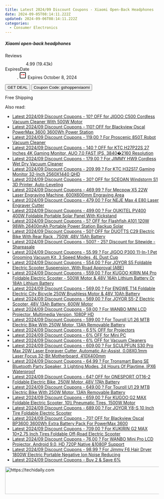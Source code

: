 ```yaml
---
title: Latest 2024/09 Discount Coupons - Xiaomi Open-Back Headphones
date: 2024-09-05T08:14:11.222Z
updated: 2024-09-06T08:14:11.222Z
categories:
  - Consumer Electronics
---
```



<div class="max-w-4xl mx-auto grid grid-cols-1 lg:max-w-5xl lg:gap-x-20 lg:grid-cols-2">
  <div class="relative p-3 col-start-1 row-start-1 flex flex-col-reverse rounded-lg bg-gradient-to-t from-black/75 via-black/0 sm:bg-none sm:row-start-2 sm:p-0 lg:row-start-1">
    <h5 class="mt-1 text-lg font-semibold text-white sm:text-slate-900 md:text-2xl dark:sm:text-white">Xiaomi open-back headphones</h5>
  </div>
  
  <div class="col-start-1 col-end-3 row-start-1 grid gap-4 sm:mb-6 sm:grid-cols-4 lg:col-start-2 lg:row-span-6 lg:row-end-6 lg:mb-0 lg:gap-6">
    
  </div>
  <dl class="row-start-2 mt-4 flex items-center text-xs font-medium sm:row-start-3 sm:mt-1 md:mt-2.5 lg:row-start-2">
    <dt class="sr-only">Reviews</dt>
    <dd class="flex items-center text-indigo-600 dark:text-indigo-400">
      <svg width="24" height="24" fill="none" aria-hidden="true" class="mr-1 stroke-current dark:stroke-indigo-500">
        <path d="m12 5 2 5h5l-4 4 2.103 5L12 16l-5.103 3L9 14l-4-4h5l2-5Z" stroke-width="2" stroke-linecap="round" stroke-linejoin="round" />
      </svg>
      <span>4.99 <span class="font-normal text-slate-400">(19.43k)</span></span>
    </dd>
    <dt class="sr-only">ExpiresDate</dt>
    <dd class="flex items-center">
      <svg width="2" height="2" aria-hidden="true" fill="currentColor" class="mx-3 text-slate-300">
        <circle cx="1" cy="1" r="1" />
      </svg>
      <svg width="24" height="24" viewBox="0 0 24 24" fill="none" stroke="currentColor" stroke-width="2">
        <rect x="3" y="3" width="18" height="18" rx="2" fill="#fff" />
        <path d="M6 10L18 10" stroke="red" stroke-width="2" fill="none" />
        <path d="M10 6L10 18" stroke="#fff" stroke-width="2" fill="none" />
      </svg>
      Expires October 8, 2024    </dd>
  </dl>
  <div class="col-start-1 row-start-3 mt-4 self-center sm:col-start-2 sm:row-span-2 sm:row-start-2 sm:mt-0 lg:col-start-1 lg:row-start-3 lg:row-end-4 lg:mt-6">
    <button type="button" onClick="javascript:window.open(decodeURIComponent('https%3A%2F%2Fwww.shareasale.com%2Fu.cfm%3Fd%3D1118110%26m%3D97331%26u%3D4338022'), '_blank');void(0);" class="rounded-lg bg-red-600 px-3 py-2 text-sm font-medium leading-6 text-white">GET DEAL</button>
    <button type="button" onClick="javascript:window.open(decodeURIComponent('https%3A%2F%2Fwww.shareasale.com%2Fu.cfm%3Fd%3D1118110%26m%3D97331%26u%3D4338022'), '_blank');void(0);" class="border-dashed border-2 border-indigo-600 bg-green-100 text-sm leading-6 font-medium py-2 px-3 rounded-lg">Coupon Code: gshopperxiaomi</button>
  </div>
  <p class="col-start-1 mt-4 text-sm leading-6 sm:col-span-2 lg:col-span-1 lg:row-start-4 lg:mt-6 dark:text-slate-400">
    Free Shipping 
  </p>
</div>
<span class="atpl-alsoreadstyle">Also read:</span>
<div><ul>
<li><a href="https://coupons.techidaily.com/coupon-1113425-share-77450-sale/"><u>Latest 2024/09 Discount Coupons - 10? OFF for JIGOO C500 Cordless Vacuum Cleaner With 500W Motor</u></a></li>
<li><a href="https://coupons.techidaily.com/coupon-1113461-share-77450-sale/"><u>Latest 2024/09 Discount Coupons - 110? OFF for Blackview Oscal PowerMax 3600 3600Wh Power Station</u></a></li>
<li><a href="https://coupons.techidaily.com/coupon-752737-share-77450-sale/"><u>Latest 2024/09 Discount Coupons - 119,00 ? For Proscenic 850T Robot Vacuum Cleaner</u></a></li>
<li><a href="https://coupons.techidaily.com/coupon-1114575-share-77450-sale/"><u>Latest 2024/09 Discount Coupons - 140 ? OFF for KTC H27P22S 27 Inches 4K Gaming Monitor, AUO 7.0 FAST IPS, 3840�2160 Resolution</u></a></li>
<li><a href="https://coupons.techidaily.com/coupon-1108701-share-77450-sale/"><u>Latest 2024/09 Discount Coupons - 179,00 ? For JIMMY HW9 Cordless Wet Dry Vacuum Cleaner</u></a></li>
<li><a href="https://coupons.techidaily.com/coupon-1038529-share-77450-sale/"><u>Latest 2024/09 Discount Coupons - 209,99 ? For KTC H32S17 Gaming Monitor 32-Inch 2560X1440 QHD</u></a></li>
<li><a href="https://coupons.techidaily.com/coupon-1110625-share-77450-sale/"><u>Latest 2024/09 Discount Coupons - 30? OFF for SCEOAN Windstorm S1 3D Printer, Auto-Leveling</u></a></li>
<li><a href="https://coupons.techidaily.com/coupon-1081671-share-77450-sale/"><u>Latest 2024/09 Discount Coupons - 469,99 ? For Mecpow X5 22W Laser Engraving Machine, 600X600mm Engraving Area</u></a></li>
<li><a href="https://coupons.techidaily.com/coupon-1106573-share-77450-sale/"><u>Latest 2024/09 Discount Coupons - 479,00 ? For NEJE Max 4 E80 Laser Engraver Cutter</u></a></li>
<li><a href="https://coupons.techidaily.com/coupon-1056132-share-77450-sale/"><u>Latest 2024/09 Discount Coupons - 499,00 ? For OUKITEL PV400 400W Foldable Portable Solar Panel With Kickstand</u></a></li>
<li><a href="https://coupons.techidaily.com/coupon-1112809-share-77450-sale/"><u>Latest 2024/09 Discount Coupons - 5? OFF for Flashfish A101 120W 98Wh 26400mAh Portable Power Station Backup Solar</u></a></li>
<li><a href="https://coupons.techidaily.com/coupon-1112490-share-77450-sale/"><u>Latest 2024/09 Discount Coupons - 50? OFF for DUOTTS C29 Electric Bike With Rear Rack , 750W, 48V 15Ah Battery</u></a></li>
<li><a href="https://coupons.techidaily.com/coupon-761158-share-77450-sale/"><u>Latest 2024/09 Discount Coupons - 500? - 25? Discount for Sitewide - Shareasale</u></a></li>
<li><a href="https://coupons.techidaily.com/coupon-1080561-share-77450-sale/"><u>Latest 2024/09 Discount Coupons - 55,99 ? For JIGOO P300 11-In-1 Pet Grooming Vacuum Kit, 3 Speed Modes, 4L Dust Cup</u></a></li>
<li><a href="https://coupons.techidaily.com/coupon-1020432-share-77450-sale/"><u>Latest 2024/09 Discount Coupons - 554,00 ? For JOYOR S5 Foldable Electric Scooter Suspension, With Road Approval (ABE)</u></a></li>
<li><a href="https://coupons.techidaily.com/coupon-971600-share-77450-sale/"><u>Latest 2024/09 Discount Coupons - 559,00 ? For KUGOO KIRIN M4 Pro Foldable Electric Scooter - 500W Motor & 48V 16Ah Lithium Battery Or 18Ah Lithium Battery</u></a></li>
<li><a href="https://coupons.techidaily.com/coupon-1093808-share-77450-sale/"><u>Latest 2024/09 Discount Coupons - 569,00 ? For ENGWE T14 Foldable Electric City Bicycle,250W Brushless Motor & 48V 10Ah Battery</u></a></li>
<li><a href="https://coupons.techidaily.com/coupon-1106577-share-77450-sale/"><u>Latest 2024/09 Discount Coupons - 569,00 ? For JOYOR S5-Z Electric Scooter, 48V 13Ah Battery, 600W Motor</u></a></li>
<li><a href="https://coupons.techidaily.com/coupon-1099684-share-77450-sale/"><u>Latest 2024/09 Discount Coupons - 59,00 ? For WANBO MINI LCD Projector, Multimedia Version, 1080P HD</u></a></li>
<li><a href="https://coupons.techidaily.com/coupon-1106554-share-77450-sale/"><u>Latest 2024/09 Discount Coupons - 599,00 ? For Touroll U1 26 MTB Electric Bike With 250W Motor, 13Ah Removable Battery</u></a></li>
<li><a href="https://coupons.techidaily.com/coupon-1107232-share-77450-sale/"><u>Latest 2024/09 Discount Coupons - 6,5% OFF for Projectors</u></a></li>
<li><a href="https://coupons.techidaily.com/coupon-1107229-share-77450-sale/"><u>Latest 2024/09 Discount Coupons - 6% OFF for Mini PC</u></a></li>
<li><a href="https://coupons.techidaily.com/coupon-1080534-share-77450-sale/"><u>Latest 2024/09 Discount Coupons - 6% OFF for Vacuum Cleaners</u></a></li>
<li><a href="https://coupons.techidaily.com/coupon-997399-share-77450-sale/"><u>Latest 2024/09 Discount Coupons - 609,00 ? For SCULPFUN S30 Pro Max 20W Laser Engraver Cutter, Automatic Air-Assist, 0.08X0.1mm Laser Focus 32-Bit Motherboard, 410X400mm</u></a></li>
<li><a href="https://coupons.techidaily.com/coupon-985138-share-77450-sale/"><u>Latest 2024/09 Discount Coupons - 64,99 ? For Tronsmart Bang SE Bluetooth Party Speaker, 3 Lighting Modes, 24 Hours Of Playtime, IPX6 Waterproof</u></a></li>
<li><a href="https://coupons.techidaily.com/coupon-1111078-share-77450-sale/"><u>Latest 2024/09 Discount Coupons - 64? OFF for ONESPORT OT16-2 Foldable Electric Bike, 250W Motor, 48V 17Ah Battery</u></a></li>
<li><a href="https://coupons.techidaily.com/coupon-1106555-share-77450-sale/"><u>Latest 2024/09 Discount Coupons - 649,00 ? For Touroll U1 29 MTB Electric Bike With 250W Motor, 13Ah Removable Battery</u></a></li>
<li><a href="https://coupons.techidaily.com/coupon-1083522-share-77450-sale/"><u>Latest 2024/09 Discount Coupons - 659,00 ? For KUGOO G2 MAX Foldable Electric Scooter, 10\\ Pneumatic Tires, 1500W Motor</u></a></li>
<li><a href="https://coupons.techidaily.com/coupon-1020426-share-77450-sale/"><u>Latest 2024/09 Discount Coupons - 689,00 ? For JOYOR Y8-S 10 Inch Tire Foldable Electric Scooter</u></a></li>
<li><a href="https://coupons.techidaily.com/coupon-1113462-share-77450-sale/"><u>Latest 2024/09 Discount Coupons - 70? OFF for Blackview Oscal BP3600 3600Wh Extra Battery Pack For PowerMax 3600</u></a></li>
<li><a href="https://coupons.techidaily.com/coupon-1054317-share-77450-sale/"><u>Latest 2024/09 Discount Coupons - 709,00 ? For KUKIRIN G2 MAX 10*2.75 Inch Tires Foldable Off-Road Electric Scooter</u></a></li>
<li><a href="https://coupons.techidaily.com/coupon-1099687-share-77450-sale/"><u>Latest 2024/09 Discount Coupons - 76,00 ? For WANBO Mini Pro LCD Projector, Android 9.0, HD 720P Native &1080P Support</u></a></li>
<li><a href="https://coupons.techidaily.com/coupon-972262-share-77450-sale/"><u>Latest 2024/09 Discount Coupons - 98,99 ? For Jimmy F6 Hair Dryer 1800W Electric Portable Negative Ion Noise Reducing</u></a></li>
<li><a href="https://coupons.techidaily.com/coupon-1109154-share-77450-sale/"><u>Latest 2024/09 Discount Coupons - Buy 2 & Save 6%</u></a></li>
</ul></div>

<ins class="adsbygoogle"
      style="display:block"
      data-ad-client="ca-pub-7571918770474297"
      data-ad-slot="8358498916"
      data-ad-format="auto"
      data-full-width-responsive="true"></ins>
<!-- affiliate ads begin -->
<a href="https://appsumo.8odi.net/c/5597632/2123737/7443" target="_top" id="2123737">
  <img src="//a.impactradius-go.com/display-ad/7443-2123737" border="0" alt="https://techidaily.com" width="728" height="90"/>
</a>
<img height="0" width="0" src="https://appsumo.8odi.net/i/5597632/2123737/7443" style="position:absolute;visibility:hidden;" border="0" />
<!-- affiliate ads end -->